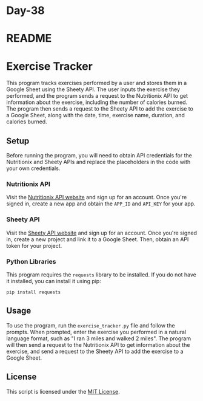# Day-38
# README
# Exercise Tracker

This program tracks exercises performed by a user and stores them in a  Google Sheet  using the Sheety API. The user inputs the exercise they performed, and the program sends a request to the  Nutritionix API  to get information about the exercise, including the number of calories burned. The program then sends a request to the  Sheety API  to add the exercise to a Google Sheet, along with the date, time, exercise name, duration, and calories burned.

## Setup

Before running the program, you will need to obtain  API credentials  for the  Nutritionix  and Sheety APIs and replace the placeholders in the code with your own credentials.

### Nutritionix API

Visit the  [Nutritionix API website](https://developer.nutritionix.com/)  and sign up for an account. Once you're signed in, create a new app and obtain the  `APP_ID`  and  `API_KEY`  for your app.

### Sheety  API

Visit the  [Sheety API website](https://sheety.co/)  and sign up for an account. Once you're signed in, create a new project and link it to a Google Sheet. Then, obtain an  API token  for your project.

### Python Libraries

This program requires the  `requests`  library to be installed. If you do not have it installed, you can install it using pip:
```
pip install requests
```

## Usage

To use the program, run the  `exercise_tracker.py`  file and follow the prompts. When prompted, enter the exercise you performed in a  natural language format, such as "I ran 3 miles and walked 2 miles". The program will then send a request to the Nutritionix API to get information about the exercise, and send a request to the Sheety API to add the exercise to a Google Sheet.
## License

This script is licensed under the [MIT License](https://opensource.org/licenses/MIT).